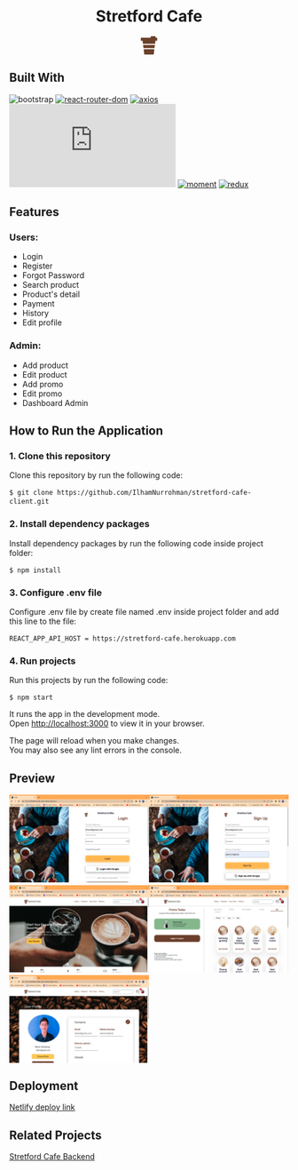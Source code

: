 <h1 style="text-align:center">Stretford Cafe</h1>

<div style="display:flex; justify-content:center">
    <img src="src/assets/icon/coffee 1.png" alt="stretford-cafe" />
</div>

## Built With

<!-- ![html](https://img.shields.io/badge/html-5-blue)
![css](https://img.shields.io/badge/css-3-yellow) -->
![bootstrap](https://img.shields.io/badge/bootstrap-5-lightgrey)
[![react-router-dom](https://img.shields.io/npm/v/react-router-dom?label=react-router-dom)](https://www.npmjs.com/package/react-router-dom)
[![axios](https://img.shields.io/npm/v/axios?label=axios)](https://www.npmjs.com/package/axios)
[![chart.js](https://img.shields.io/npm/v/chart.js?label=chart.js)](https://www.npmjs.com/package/chart.js)
[![moment](https://img.shields.io/npm/v/moment?label=moment)](https://www.npmjs.com/package/moment)
[![redux](https://img.shields.io/npm/v/redux?label=redux)](https://www.npmjs.com/package/redux)

## Features

### Users:

- Login
- Register
- Forgot Password
- Search product
- Product's detail
- Payment
- History
- Edit profile

### Admin:

- Add product
- Edit product
- Add promo
- Edit promo
- Dashboard Admin
## How to Run the Application

### 1. Clone this repository

Clone this repository by run the following code:

```
$ git clone https://github.com/IlhamNurrohman/stretford-cafe-client.git
```

### 2. Install dependency packages

Install dependency packages by run the following code inside project folder:

```
$ npm install
```

### 3. Configure .env file

Configure .env file by create file named .env inside project folder and add this line to the file:

```
REACT_APP_API_HOST = https://stretford-cafe.herokuapp.com
```

### 4. Run projects

Run this projects by run the following code:

```
$ npm start
```

It runs the app in the development mode.\
Open [http://localhost:3000](http://localhost:3000) to view it in your browser.

The page will reload when you make changes.\
You may also see any lint errors in the console.

## Preview

<div style="display:grid; grid-template-areas: 'a b'; row-gap:5px; align-items:left">
<img src="src/assets/img/login.png"  alt="login" style="width: 400px"/>
<img src="src/assets/img/register.png"  alt="register" style="width: 400px"/>
<img src="src/assets/img/home.png"  alt="home" style="width: 400px"/>
<img src="src/assets/img/product.png"  alt="product" style="width: 400px"/>
<img src="src/assets/img/profile.png"  alt="profile" style="width: 400px"/>
</div>

## Deployment

[Netlify deploy link](https://stretford-cafe-react.netlify.app/)
## Related Projects

[Stretford Cafe Backend](https://github.com/IlhamNurrohman/Stretford-Cafe)
